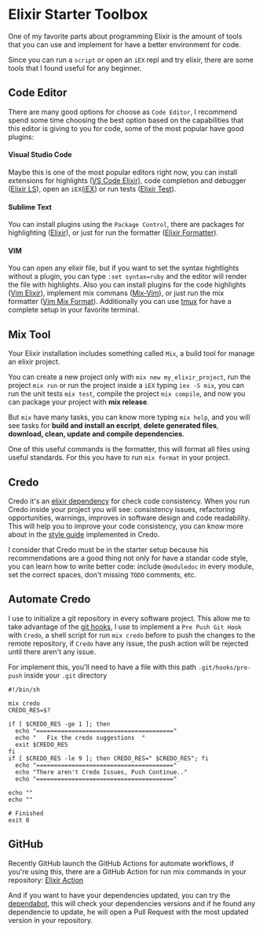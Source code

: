 # Elixir Starter Toolbox 

One of my favorite parts about programming Elixir is the amount of tools that you can use and implement for have a 
better environment for code. 

Since you can run a `script` or open an `iEX` repl and try elixir, there are some tools that I found useful for any beginner.

## Code Editor

There are many good options for choose as `Code Editor`, I recommend spend some time choosing the best option based on the capabilities that this editor is giving to you for code, some of the most popular have good plugins:

#### Visual Studio Code

Maybe this is one of the most popular editors right now, you can install extensions for highlights ([VS Code Elixir](https://marketplace.visualstudio.com/items?itemName=mjmcloug.vscode-elixir)), code completion and debugger ([Elixir LS](https://marketplace.visualstudio.com/items?itemName=JakeBecker.elixir-ls)), open an `iEX`([iEX](https://marketplace.visualstudio.com/items?itemName=mbakerpdx.iex)) or run tests ([Elixir Test](https://marketplace.visualstudio.com/items?itemName=samuel-pordeus.elixir-test)).

#### Sublime Text

You can install plugins using the `Package Control`, there are packages for highlighting ([Elixir](https://packagecontrol.io/packages/Elixir)), or just for run the formatter ([Elixir Formatter](https://packagecontrol.io/packages/ElixirFormatter)).

#### VIM

You can open any elixir file, but if you want to set the syntax hightlights without a plugin, you can type `:set syntax=ruby` and the editor will render the file with highlights.  Also you can install plugins for the code highlights ([Vim Elixir](https://vimawesome.com/plugin/vim-elixir-sparks-fly)), implement mix commans ([Mix-Vim](https://vimawesome.com/plugin/mix-vim)), or just run the mix formatter ([Vim Mix Format](https://vimawesome.com/plugin/vim-mix-format)). Additionally you can use [tmux](https://github.com/tmux/tmux/wiki) for have a complete setup in your favorite terminal.

## Mix Tool

Your Elixir installation includes something called `Mix`, a build tool for manage an elixir project.

You can create a new project only with `mix new my_elixir_project`, run the project `mix run` or run the project inside a `iEX` typing `iex -S mix`, you can run the unit tests `mix test`, compile the project `mix compile`, and now you can package your project  with **mix release**. 

But `mix` have many tasks, you can know more typing `mix help`, and you will see tasks for **build and install an escript**, **delete generated files**, **download, clean, update and compile dependencies**. 

One of this useful commands is the formatter, this will format all files using useful standards. For this you have to run `mix format` in your project. 

## Credo

Credo it's an [elixir dependency](https://github.com/rrrene/credo) for check code consistency. When you run Credo inside your project you will see: consistency issues, refactoring opportunities, warnings, improves in software design and code readability. This will help you to improve your code consistency, you can know more about in the [style guide](https://github.com/rrrene/elixir-style-guide) implemented in Credo. 

I consider that Credo must be in the starter setup because his recommendations are a good thing not only for have a standar code style, you can learn how to write better code: include `@moduledoc` in every module, set the correct spaces, don't missing `TODO` comments, etc.

## Automate Credo 

I use to initialize a git repository in every software project. This allow me to take advantage of the [git hooks](https://www.google.com/search?q=git+hooks&oq=git+hooks&aqs=chrome..69i57j0l6j69i60.3675j0j1&sourceid=chrome&ie=UTF-8), I use to implement a `Pre Push Git Hook` with `Credo`, a shell script for run `mix credo` before to push the changes to the remote repository, if `Credo` have any issue, the push action will be rejected until there aren't any issue. 

For implement this, you'll need to have a file with this path `.git/hooks/pre-push` inside your `.git` directory

```
#!/bin/sh

mix credo
CREDO_RES=$?

if [ $CREDO_RES -ge 1 ]; then
  echo "======================================="
  echo "   Fix the credo suggestions  "
  exit $CREDO_RES
fi
if [ $CREDO_RES -le 9 ]; then CREDO_RES=" $CREDO_RES"; fi
  echo "======================================="
  echo "There aren't Credo Issues, Push Continue.."
  echo "======================================="

echo ""
echo ""

# Finished
exit 0
```

## GitHub 

Recently GitHub launch the GitHub Actions for automate workflows, if you're using this, there are a GitHub Action for run mix commands in your repository: [Elixir Action](https://github.com/marketplace/actions/elixir-action)

And if you want to have your dependencies updated, you can try the [dependabot](https://github.com/marketplace/dependabot-preview), this will check your dependencies versions and if he found any dependencie to update, he will open a Pull Request with the most updated version in your repository.

